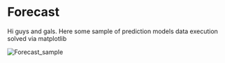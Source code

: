 # Forecast

Hi guys and gals. Here some sample of prediction models data execution solved via matplotlib

![Forecast_sample](https://github.com/user-attachments/assets/b8d4e35d-53d6-44be-b5cc-940e60b5569e)
